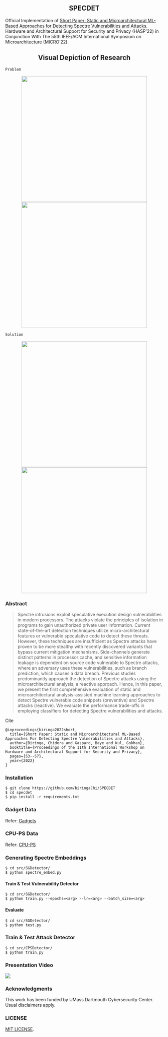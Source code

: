 <h2 align = "center"> SPECDET </h2>

Official Implementation of [Short Paper: Static and Microarchitectural ML-Based Approaches for Detecting Spectre Vulnerabilities and Attacks](https://arxiv.org/abs/2210.14452#). Hardware and Architectural Support for Security and Privacy (HASP’22) in Conjunction With The 55th IEEE/ACM International Symposium on Microarchitecture (MICRO’22).

<h2 align = "center"> Visual Depiction of Research </h2>

```Problem``` 

<p float="left", align = "center">
  <img src="..doc/v_depict/problem_0.png" width="400" />
  <img src="..doc/v_depict/problem_1.png" width="400" />
</p>

```Solution```

<p float="left", align = "center">
  <img src="..doc/v_depict/solution_0.png" width="400" />
  <img src="..doc/v_depict/solution_1.png" width="400" />
</p>

<!-- <p align="center"> <img src="..doc/core.png" width="98%"> </p> -->


### Abstract
> Spectre intrusions exploit speculative execution design vulnerabilities in modern processors. The attacks violate the principles of isolation in programs to gain unauthorized private user information. Current state-of-the-art detection techniques utilize micro-architectural features or vulnerable speculative code to detect these threats. However, these techniques are insufficient as Spectre attacks have proven to be more stealthy with recently discovered variants that bypass current mitigation mechanisms. Side-channels generate distinct patterns in processor cache, and sensitive information leakage is dependent on source code vulnerable to Spectre attacks, where an adversary uses these vulnerabilities, such as branch prediction, which causes a data breach. Previous studies predominantly approach the detection of Spectre attacks using the microarchitectural analysis, a reactive approach. Hence, in this paper, we present the first comprehensive evaluation of static and microarchitectural analysis-assisted machine learning approaches to detect Spectre vulnerable code snippets (preventive) and Spectre attacks (reactive). We evaluate the performance trade-offs in employing classifiers for detecting Spectre vulnerabilities and attacks.


Cite
```
@inproceedings{biringa2022short,
  title={Short Paper: Static and Microarchitectural ML-Based Approaches For Detecting Spectre Vulnerabilities and Attacks},
  author={Biringa, Chidera and Gaspard, Baye and Kul, Gokhan},
  booktitle={Proceedings of the 11th International Workshop on Hardware and Architectural Support for Security and Privacy},
  pages={53--57},
  year={2022}
}
```

### Installation
```
$ git clone https://github.com/biringaChi/SPECDET
$ cd specdet
$ pip install -r requirements.txt
```
### Gadget Data
Refer: [Gadgets](https://github.com/biringaChi/SPECDET/tree/main/datasets/spectre_gadgets)

### CPU-PS Data
Refer: [CPU-PS](https://github.com/biringaChi/SPECDET/tree/main/datasets/cpu_processes)

### Generating Spectre Embeddings
```
$ cd src/SGDetector/
$ python spectre_embed.py
```

#### Train & Test Vulnerability Detector
```
$ cd src/SGDetector/
$ python train.py --epochs=<arg> --lr=<arg> --batch_size=<arg>
```
#### Evaluate
```
$ cd src/SGDetector/
$ python test.py
```

### Train & Test Attack Detector
```
$ cd src/CPSDetector/
$ python train.py
```

### Presentation Video
[<img src="..doc/thumbnail.png">](https://www.youtube.com/watch?v=bUBxGskDaOY "")

### Acknowledgments
This work has been funded by UMass Dartmouth Cybersecurity Center. Usual disclaimers apply.

### LICENSE
[MIT LICENSE](./LICENSE).